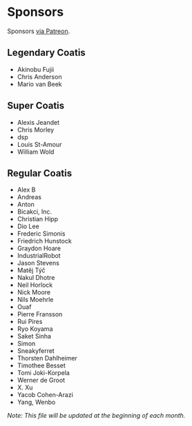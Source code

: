 # Sponsors

Sponsors [via Patreon](https://www.patreon.com/sourcetrail).

## Legendary Coatis

* Akinobu Fujii
* Chris Anderson
* Mario van Beek

## Super Coatis

* Alexis Jeandet
* Chris Morley
* dsp
* Louis St-Amour
* William Wold

## Regular Coatis

* Alex B
* Andreas
* Anton
* Bicakci, Inc.
* Christian Hipp
* Dio Lee
* Frederic Simonis
* Friedrich Hunstock
* Graydon Hoare
* IndustrialRobot
* Jason Stevens
* Matěj Týč
* Nakul Dhotre
* Neil Horlock
* Nick Moore
* Nils Moehrle
* Ouaf
* Pierre Fransson
* Rui Pires
* Ryo Koyama
* Saket Sinha
* Simon
* Sneakyferret
* Thorsten Dahlheimer
* Timothee Besset
* Tomi Joki-Korpela
* Werner de Groot
* X. Xu
* Yacob Cohen-Arazi
* Yang, Wenbo

_Note: This file will be updated at the beginning of each month._
